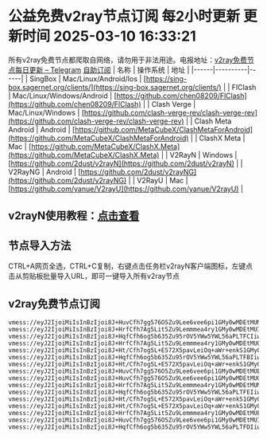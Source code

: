 # 公益免费v2ray节点订阅 每2小时更新 更新时间 2025-03-10 16:33:21
所有v2ray免费节点都爬取自网络，请勿用于非法用途。电报地址：[v2ray免费节点每日更新 – Telegram](https://t.me/just_do_chat) 
[自助订阅](https://share.colors.nyc.mn/)
| 名称 | 操作系统 | 地址 |
|------|----------|------|
| SingBox | Mac/Linux/Android/Ios | [https://sing-box.sagernet.org/clients/](https://sing-box.sagernet.org/clients/) |
| FlClash | Mac/Linux/Windows/Android | [https://github.com/chen08209/FlClash](https://github.com/chen08209/FlClash) |
| Clash Verge | Mac/Linux/Windows | [https://github.com/clash-verge-rev/clash-verge-rev](https://github.com/clash-verge-rev/clash-verge-rev) |
| Clash Meta Android | Android | [https://github.com/MetaCubeX/ClashMetaForAndroid](https://github.com/MetaCubeX/ClashMetaForAndroid) |
| ClashX Meta | Mac | [https://github.com/MetaCubeX/ClashX.Meta](https://github.com/MetaCubeX/ClashX.Meta) |
| V2RayN | Windows | [https://github.com/2dust/v2rayN](https://github.com/2dust/v2rayN) |
| V2RayNG | Android | [https://github.com/2dust/v2rayNG](https://github.com/2dust/v2rayNG) |
| V2RayU | Mac | [https://github.com/yanue/V2rayU](https://github.com/yanue/V2rayU) |
## v2rayN使用教程：[点击查看](https://blog.colors.nyc.mn/posts/how-to-use-v2rayn//)
## 节点导入方法
CTRL+A网页全选，CTRL+C复制，右键点击任务栏v2rayN客户端图标，左键点击从剪贴板批量导入URL，即可一键导入所有v2ray节点  
## v2ray免费节点订阅  
``` 
vmess://eyJ2IjoiMiIsInBzIjoi8J+HuvCfh7gg576O5Zu9Lee6vee6pi1GMy0wMDEtMUMiLCJhZGQiOiIyMDcuOTAuMjM3Ljk2IiwicG9ydCI6IjIzMDA4IiwidHlwZSI6Im5vbmUiLCJpZCI6IjgxNGFhZGRjLTY2ZWUtNGM1ZC1iMzUwLTdjZTdmYTY1MTA4NiIsImFpZCI6IjAiLCJuZXQiOiJ3cyIsInBhdGgiOiIvIiwiaG9zdCI6IiIsInRscyI6IiJ9
vmess://eyJ2IjoiMiIsInBzIjoi8J+HrfCfh7Ag5Lit5Zu9Lemmmea4ry1GMy0wMDEtMUIiLCJhZGQiOiIyMTIuMTkyLjEzLjY4IiwicG9ydCI6IjIzMDA4IiwidHlwZSI6Im5vbmUiLCJpZCI6IjBmNjM1MzQ3LWRjM2YtNDUxNC1hNTBiLTNiNzIwZjRlMzdhYSIsImFpZCI6IjAiLCJuZXQiOiJ3cyIsInBhdGgiOiIvIiwiaG9zdCI6IiIsInRscyI6IiJ9
vmess://eyJ2IjoiMiIsInBzIjoi8J+HqfCfh6og5b635Zu95rOV5YWw5YWL56aPLTFCIiwiYWRkIjoiZnJhbmtmdXJ0LmZhZm9yZXguZXUub3JnIiwicG9ydCI6IjIzNDUxIiwidHlwZSI6Im5vbmUiLCJpZCI6IjVjMTFjYzU4LTJmMTgtNDBkZi1hMzk4LWE0NDg0ZGY4OTkxNyIsImFpZCI6IjAiLCJuZXQiOiJ3cyIsInBhdGgiOiIvaXRkb2c/ZWQ9MjU2MCIsImhvc3QiOiJ1cy1uZXcwMy5kYWx1cXVhbi50b3AiLCJ0bHMiOiIifQ==
vmess://eyJ2IjoiMiIsInBzIjoi8J+HrfCfh7Ag5Lit5Zu9Lemmmea4ry1GMy0wMDEtMUQiLCJhZGQiOiIyMTIuMTkyLjEzLjY4IiwicG9ydCI6IjIzMDA4IiwidHlwZSI6Im5vbmUiLCJpZCI6IjdkYzRjZmZiLTlhYzEtNGE3MC1iMWU2LTAzODNlZGE0MjI5YyIsImFpZCI6IjAiLCJuZXQiOiJ3cyIsInBhdGgiOiIvIiwiaG9zdCI6IiIsInRscyI6IiJ9
vmess://eyJ2IjoiMiIsInBzIjoi8J+Ht/Cfh7og5L+E572X5pavLeiOq+aWr+enkS1GMy0wMDEtMUMiLCJhZGQiOiIxODUuMjIuMTUyLjIzNiIsInBvcnQiOiIyMzAwOCIsInR5cGUiOiJub25lIiwiaWQiOiI4MTRhYWRkYy02NmVlLTRjNWQtYjM1MC03Y2U3ZmE2NTEwODYiLCJhaWQiOiIwIiwibmV0Ijoid3MiLCJwYXRoIjoiLyIsImhvc3QiOiIiLCJ0bHMiOiIifQ==
vmess://eyJ2IjoiMiIsInBzIjoi8J+HqfCfh6og5b635Zu95rOV5YWw5YWL56aPLTFBIiwiYWRkIjoiZnJhbmtmdXJ0LmZhZm9yZXguZXUub3JnIiwicG9ydCI6IjIzNDUxIiwidHlwZSI6Im5vbmUiLCJpZCI6ImI0NTJiODEzLTQ4YjQtNDVjMy05NWY0LTViZGJlNGU2ZjdkOCIsImFpZCI6IjAiLCJuZXQiOiJ3cyIsInBhdGgiOiIvaXRkb2c/ZWQ9MjU2MCIsImhvc3QiOiJ1cy1uZXcwMy5kYWx1cXVhbi50b3AiLCJ0bHMiOiIifQ==
vmess://eyJ2IjoiMiIsInBzIjoi8J+Ht/Cfh7og5L+E572X5pavLeiOq+aWr+enkS1GMy0wMDEtMUQiLCJhZGQiOiIxODUuMjIuMTUyLjIzNiIsInBvcnQiOiIyMzAwOCIsInR5cGUiOiJub25lIiwiaWQiOiI3ZGM0Y2ZmYi05YWMxLTRhNzAtYjFlNi0wMzgzZWRhNDIyOWMiLCJhaWQiOiIwIiwibmV0Ijoid3MiLCJwYXRoIjoiLyIsImhvc3QiOiIiLCJ0bHMiOiIifQ==
vmess://eyJ2IjoiMiIsInBzIjoi8J+HuvCfh7gg576O5Zu9Lee6vee6pi1GMy0wMDEtMUEiLCJhZGQiOiIyMDcuOTAuMjM3Ljk2IiwicG9ydCI6IjIzMDA4IiwidHlwZSI6Im5vbmUiLCJpZCI6IjFhZTliOWRhLWRkZDItNGE5ZC1hNGQyLWIzYjkwYWQyNjA4NyIsImFpZCI6IjAiLCJuZXQiOiJ3cyIsInBhdGgiOiIvIiwiaG9zdCI6IiIsInRscyI6IiJ9
vmess://eyJ2IjoiMiIsInBzIjoi8J+HuvCfh7gg576O5Zu9Lee6vee6pi1GMy0wMDEtMUQiLCJhZGQiOiIyMDcuOTAuMjM3Ljk2IiwicG9ydCI6IjIzMDA4IiwidHlwZSI6Im5vbmUiLCJpZCI6IjdkYzRjZmZiLTlhYzEtNGE3MC1iMWU2LTAzODNlZGE0MjI5YyIsImFpZCI6IjAiLCJuZXQiOiJ3cyIsInBhdGgiOiIvIiwiaG9zdCI6IiIsInRscyI6IiJ9
vmess://eyJ2IjoiMiIsInBzIjoi8J+HrfCfh7Ag5Lit5Zu9Lemmmea4ry1GMy0wMDEtMUMiLCJhZGQiOiIyMTIuMTkyLjEzLjY4IiwicG9ydCI6IjIzMDA4IiwidHlwZSI6Im5vbmUiLCJpZCI6IjgxNGFhZGRjLTY2ZWUtNGM1ZC1iMzUwLTdjZTdmYTY1MTA4NiIsImFpZCI6IjAiLCJuZXQiOiJ3cyIsInBhdGgiOiIvIiwiaG9zdCI6IiIsInRscyI6IiJ9
vmess://eyJ2IjoiMiIsInBzIjoi8J+HqfCfh6og5b635Zu95rOV5YWw5YWL56aPLTFEIiwiYWRkIjoiZnJhbmtmdXJ0LmZhZm9yZXguZXUub3JnIiwicG9ydCI6IjIzNDUxIiwidHlwZSI6Im5vbmUiLCJpZCI6IjJmNzY4OTM4LTQ3MjktNDBiMS05YWEzLWJkY2ExN2NkNjI5NyIsImFpZCI6IjAiLCJuZXQiOiJ3cyIsInBhdGgiOiIvaXRkb2c/ZWQ9MjU2MCIsImhvc3QiOiJ1cy1uZXcwMy5kYWx1cXVhbi50b3AiLCJ0bHMiOiIifQ==
vmess://eyJ2IjoiMiIsInBzIjoi8J+Ht/Cfh7og5L+E572X5pavLeiOq+aWr+enkS1GMy0wMDEtMUIiLCJhZGQiOiIxODUuMjIuMTUyLjIzNiIsInBvcnQiOiIyMzAwOCIsInR5cGUiOiJub25lIiwiaWQiOiIwZjYzNTM0Ny1kYzNmLTQ1MTQtYTUwYi0zYjcyMGY0ZTM3YWEiLCJhaWQiOiIwIiwibmV0Ijoid3MiLCJwYXRoIjoiLyIsImhvc3QiOiIiLCJ0bHMiOiIifQ==
vmess://eyJ2IjoiMiIsInBzIjoi8J+Ht/Cfh7og5L+E572X5pavLeiOq+aWr+enkS1GMy0wMDEtMUEiLCJhZGQiOiIxODUuMjIuMTUyLjIzNiIsInBvcnQiOiIyMzAwOCIsInR5cGUiOiJub25lIiwiaWQiOiIxYWU5YjlkYS1kZGQyLTRhOWQtYTRkMi1iM2I5MGFkMjYwODciLCJhaWQiOiIwIiwibmV0Ijoid3MiLCJwYXRoIjoiLyIsImhvc3QiOiIiLCJ0bHMiOiIifQ==
vmess://eyJ2IjoiMiIsInBzIjoi8J+HrfCfh7Ag5Lit5Zu9Lemmmea4ry1GMy0wMDEtMUEiLCJhZGQiOiIyMTIuMTkyLjEzLjY4IiwicG9ydCI6IjIzMDA4IiwidHlwZSI6Im5vbmUiLCJpZCI6IjFhZTliOWRhLWRkZDItNGE5ZC1hNGQyLWIzYjkwYWQyNjA4NyIsImFpZCI6IjAiLCJuZXQiOiJ3cyIsInBhdGgiOiIvIiwiaG9zdCI6IiIsInRscyI6IiJ9
vmess://eyJ2IjoiMiIsInBzIjoi8J+HuvCfh7gg576O5Zu9Lee6vee6pi1GMy0wMDEtMUIiLCJhZGQiOiIyMDcuOTAuMjM3Ljk2IiwicG9ydCI6IjIzMDA4IiwidHlwZSI6Im5vbmUiLCJpZCI6IjBmNjM1MzQ3LWRjM2YtNDUxNC1hNTBiLTNiNzIwZjRlMzdhYSIsImFpZCI6IjAiLCJuZXQiOiJ3cyIsInBhdGgiOiIvIiwiaG9zdCI6IiIsInRscyI6IiJ9
vmess://eyJ2IjoiMiIsInBzIjoi8J+HqfCfh6og5b635Zu95rOV5YWw5YWL56aPLTFDIiwiYWRkIjoiZnJhbmtmdXJ0LmZhZm9yZXguZXUub3JnIiwicG9ydCI6IjIzNDUxIiwidHlwZSI6Im5vbmUiLCJpZCI6IjgyMmYwYjA5LWQ4OGMtNDFkZC05MGIzLTg3NWUwNDdiYzUxNSIsImFpZCI6IjAiLCJuZXQiOiJ3cyIsInBhdGgiOiIvaXRkb2c/ZWQ9MjU2MCIsImhvc3QiOiJ1cy1uZXcwMy5kYWx1cXVhbi50b3AiLCJ0bHMiOiIifQ==
```

